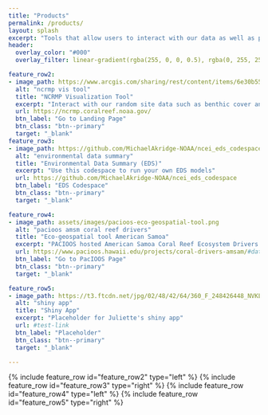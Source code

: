 ```yaml
---
title: "Products"
permalink: /products/
layout: splash
excerpt: "Tools that allow users to interact with our data as well as products developed by the Ecosystem Sciences Division (ESD)"
header:
  overlay_color: "#000"
  overlay_filter: linear-gradient(rgba(255, 0, 0, 0.5), rgba(0, 255, 255, 0.5))

feature_row2:
- image_path: https://www.arcgis.com/sharing/rest/content/items/6e30b55dce164313b768990c0e41d5c5/info/thumbnail/thumbnail1678814285066.png?w=400
  alt: "ncrmp vis tool"
  title: "NCRMP Visualization Tool"
  excerpt: "Interact with our random site data such as benthic cover and fish diversity and biomass"
  url: https://ncrmp.coralreef.noaa.gov/
  btn_label: "Go to Landing Page"
  btn_class: "btn--primary"
  target: "_blank"
feature_row3:
- image_path: https://github.com/MichaelAkridge-NOAA/ncei_eds_codespace/raw/main/docs/02.png
  alt: "environmental data summary"
  title: "Environmental Data Summary (EDS)"
  excerpt: "Use this codespace to run your own EDS models"
  url: https://github.com/MichaelAkridge-NOAA/ncei_eds_codespace
  btn_label: "EDS Codespace"
  btn_class: "btn--primary"  
  target: "_blank"

feature_row4:
- image_path: assets/images/pacioos-eco-geospatial-tool.png
  alt: "pacioos amsm coral reef drivers"
  title: "Eco-geospatial tool American Samoa"
  excerpt: "PACIOOS hosted American Samoa Coral Reef Ecosystem Drivers tool from data gathered by the Ecosystem Sciences Division (ESD)"
  url: https://www.pacioos.hawaii.edu/projects/coral-drivers-amsam/#data
  btn_label: "Go to PacIOOS Page"
  btn_class: "btn--primary"
  target: "_blank"

feature_row5:
- image_path: https://t3.ftcdn.net/jpg/02/48/42/64/360_F_248426448_NVKLywWqArG2ADUxDq6QprtIzsF82dMF.jpg
  alt: "shiny app"
  title: "Shiny App"
  excerpt: "Placeholder for Juliette's shiny app"
  url: #test-link
  btn_label: "Placeholder"
  btn_class: "btn--primary"
  target: "_blank"

---
```

{% include feature_row id="feature_row2" type="left" %}
{% include feature_row id="feature_row3" type="right" %}
{% include feature_row id="feature_row4" type="left" %}
{% include feature_row id="feature_row5" type="right" %}
